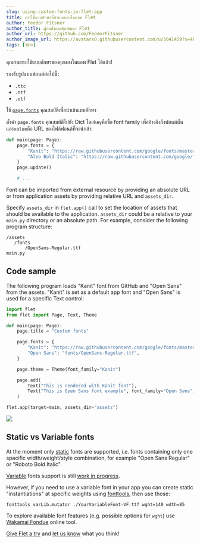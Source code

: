 ```yaml
---
slug: using-custom-fonts-in-flet-app
title: การใช้แบบอักษรที่กำหนดเองในแอพ Flet
author: Feodor Fitsner
author_title: ผู้ก่อตั้งและนักพัฒนา Flet
author_url: https://github.com/FeodorFitsner
author_image_url: https://avatars0.githubusercontent.com/u/5041459?s=400&v=4
tags: [วิธีทำ]
---
```


คุณสามารถใช้แบบอักษรของคุณเองในแอพ Flet ได้แล้ว!

รองรับรูปแบบฟอนต์ต่อไปนี้:

* `.ttc`
* `.ttf`
* `.otf`

ใช้ [`page.fonts`](/docs/controls/page#fonts) คุณสมบัติเพื่อนำเข้าแบบอักษร

ตั้งค่า `page.fonts` คุณสมบัติไปยัง Dict โดย`key`คือชื่อ font family เพื่ออ้างอิงถึงฟอนต์นั้นและ`value`คือ URL ของไฟล์ฟอนต์ที่จะนำเข้า:

```python
def main(page: Page):
    page.fonts = {
        "Kanit": "https://raw.githubusercontent.com/google/fonts/master/ofl/kanit/Kanit-Bold.ttf",
        "Aleo Bold Italic": "https://raw.githubusercontent.com/google/fonts/master/ofl/aleo/Aleo-BoldItalic.ttf"
    }
    page.update()

    # ...
```

Font can be imported from external resource by providing an absolute URL or from application assets by providing relative URL and `assets_dir`.

Specify `assets_dir` in `flet.app()` call to set the location of assets that should be available to the application. `assets_dir` could be a relative to your `main.py` directory or an absolute path. For example, consider the following program structure:

```
/assets
   /fonts
       /OpenSans-Regular.ttf
main.py
```

## Code sample

The following program loads "Kanit" font from GitHub and "Open Sans" from the assets. "Kanit" is set as a default app font and "Open Sans" is used for a specific Text control:

```python
import flet
from flet import Page, Text, Theme

def main(page: Page):
    page.title = "Custom fonts"

    page.fonts = {
        "Kanit": "https://raw.githubusercontent.com/google/fonts/master/ofl/kanit/Kanit-Bold.ttf",
        "Open Sans": "fonts/OpenSans-Regular.ttf",
    }

    page.theme = Theme(font_family="Kanit")

    page.add(
        Text("This is rendered with Kanit font"),
        Text("This is Open Sans font example", font_family="Open Sans"),
    )

flet.app(target=main, assets_dir="assets")
```

<img src="/img/blog/using-custom-fonts-in-flet-app/custom-fonts-example.png" className="screenshot-50" />

## Static vs Variable fonts

At the moment only [static](https://developer.mozilla.org/en-US/docs/Web/CSS/CSS_Fonts/Variable_Fonts_Guide#standard_or_static_fonts) fonts are supported, i.e. fonts containing only one spacific width/weight/style combination, for example "Open Sans Regular" or "Roboto Bold Italic".

[Variable](https://developer.mozilla.org/en-US/docs/Web/CSS/CSS_Fonts/Variable_Fonts_Guide#variable_fonts) fonts support is still [work in progress](https://github.com/flutter/flutter/issues/33709).

However, if you need to use a variable font in your app you can create static "instantiations" at specific weights using [fonttools](https://pypi.org/project/fonttools/), then use those:

    fonttools varLib.mutator ./YourVariableFont-VF.ttf wght=140 wdth=85

To explore available font features (e.g. possible options for `wght`) use [Wakamai Fondue](https://wakamaifondue.com/beta/) online tool.

[Give Flet a try](/docs/getting-started/python) and [let us know](https://discord.gg/dzWXP8SHG8) what you think!

